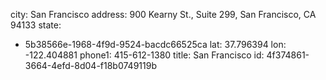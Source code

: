 city: San Francisco
address: 900 Kearny St., Suite 299, San Francisco, CA 94133
state:
  - 5b38566e-1968-4f9d-9524-bacdc66525ca
lat: 37.796394
lon: -122.404881
phone1: 415-612-1380
title: San Francisco
id: 4f374861-3664-4efd-8d04-f18b0749119b
